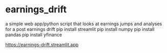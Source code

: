 # earnings_drift
a simple web app/python script that looks at earnings jumps and analyses for a post earnings drift
pip install streamlit
pip install numpy
pip install pandas
pip install yfinance


https://earnings-drift.streamlit.app
